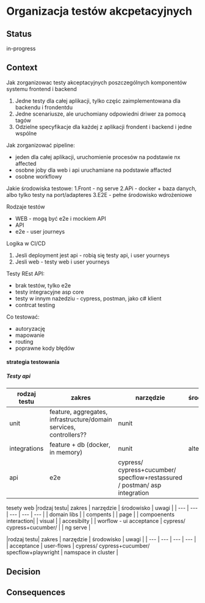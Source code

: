 
# Organizacja testów akcpetacyjnych

## Status

in-progress

## Context

Jak zorganizowac testy akceptacyjnych poszczególnych komponentów systemu frontend i backend
1. Jedne testy dla całej aplikacji, tylko częśc zaimplementowana dla backendu i frondentdu
2. Jedne scenariusze, ale uruchomiany odpowiedni driwer za pomocą tagów
3. Odzielne specyfikacje dla każdej z aplikacji frondent i backend i jedne wspólne

Jak zorganizować pipeline:
- jeden dla całej aplikacji, uruchomienie procesów na podstawie nx affected
- osobne joby dla web i api uruchamiane na podstawie affacted
- osobne workflowy


Jakie środowiska testowe:
1.Front - ng serve
2.APi - docker + baza danych, albo tylko testy na port/adapteres
3.E2E - pełne środowisko wdrożeniowe

Rodzaje testów
- WEB - mogą być e2e i mockiem API
- API
- e2e - user journeys

Logika w CI/CD
1. Jesli deployment jest api - robią się testy api, i user yourneys
2. Jesli web  - testy web i user yourneys

Testy REst API:
- brak testów, tylko e2e
- testy integracyjne asp core
- testy w innym nażedziu - cypress, postman, jako c# klient
- contrcat testing

Co testować:
- autoryzację
- mapowanie
- routing 
- poprawne kody błędów


#### strategia testowania

##### Testy api
|rodzaj testu| zakres | narzędzie | środowisko | uwagi |
| --- | --- | --- | --- | --- |
|unit | feature, aggregates, infrastructure/domain services, controllers?? | nunit | |
| integrations | feature + db (docker, in memory) | nunit | alternatywa |
| api | e2e | cypress/ cypress+cucumber/ specflow+restassured / postman/ asp integration | 

tesety web
|rodzaj testu| zakres | narzędzie |  środowisko | uwagi |
| --- | --- | --- | --- | --- |
| domain libs |
| compents |
| page | 
| compoenents interaction|
| visual |
| accesibilty |
| worflow - ui acceptance | cypress/ cypress+cucumber/ |  | ng serve |



|rodzaj testu| zakres | narzędzie | środowisko | uwagi |
| --- | --- | --- | --- |
| acceptance | user-flows | cypress/ cypress+cucumber/ specflow+playwright | namspace in cluster |

## Decision



## Consequences
